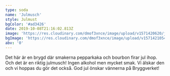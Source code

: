 ```yaml
---
type: soda
name: 'Julmusch'
style: Julmust
bgColor: '#ad3426'
date: 2019-10-08T21:16:02.813Z
image: 'https://res.cloudinary.com/dmof3xnce/image/upload/v1571420620/julmusch_puqduv.png'
bgImage: 'https://res.cloudinary.com/dmof3xnce/image/upload/v1571421054/jul_negxf0.jpg'
abv: '0'
---
```


Det här är en brygd där smakerna pepparkaka och bourbon firar jul ihop. Och det är en riktig julmusch! Ingen alkohol men mycket smak. Vi älskar den och vi hoppas du gör det också. God jul önskar vännerna på Bryggverket!
